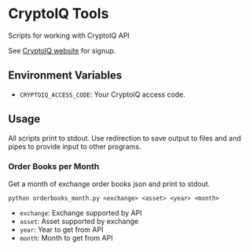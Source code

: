 CryptoIQ Tools
==============

Scripts for working with CryptoIQ API

See [CryptoIQ website](https://cryptoiq.io/) for signup.


Environment Variables
---------------------

* `CRYPTOIQ_ACCESS_CODE`: Your CryptoIQ access code.


Usage
------------

All scripts print to stdout. Use redirection to save output to files and
and pipes to provide input to other programs.

### Order Books per Month

Get a month of exchange order books json and print to stdout.

    python orderbooks_month.py <exchange> <asset> <year> <month>

* `exchange`: Exchange supported by API
* `asset`: Asset supported by exchange
* `year`: Year to get from API
* `month`: Month to get from API
